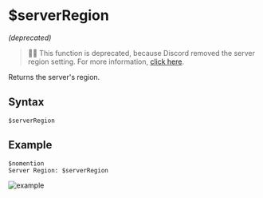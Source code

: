# $serverRegion
*(deprecated)*

> 🧙‍♂️ This function is deprecated, because Discord removed the server region setting. For more information, [click here](https://support.discord.com/hc/en-us/articles/360060570993).

Returns the server's region.

## Syntax
```
$serverRegion
```

## Example
```
$nomention
Server Region: $serverRegion
```
![example](https://user-images.githubusercontent.com/111157596/234033752-e726ecf7-2f4d-4826-afde-d6defd579d9f.png)
